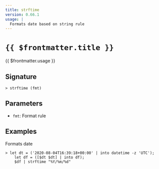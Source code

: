 ```yaml
---
title: strftime
version: 0.66.1
usage: |
  Formats date based on string rule
---
```


# <code>{{ $frontmatter.title }}</code>

<div style='white-space: pre-wrap;'>{{ $frontmatter.usage }}</div>

## Signature

```> strftime (fmt)```

## Parameters

 -  `fmt`: Format rule

## Examples

Formats date
```shell
> let dt = ('2020-08-04T16:39:18+00:00' | into datetime -z 'UTC');
    let df = ([$dt $dt] | into df);
    $df | strftime "%Y/%m/%d"
```
